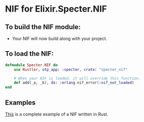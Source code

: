 # NIF for Elixir.Specter.NIF

## To build the NIF module:

- Your NIF will now build along with your project.

## To load the NIF:

```elixir
defmodule Specter.NIF do
    use Rustler, otp_app: :specter, crate: "specter_nif"

    # When your NIF is loaded, it will override this function.
    def add(_a, _b), do: :erlang.nif_error(:nif_not_loaded)
end
```

## Examples

[This](https://github.com/hansihe/NifIo) is a complete example of a NIF written in Rust.

